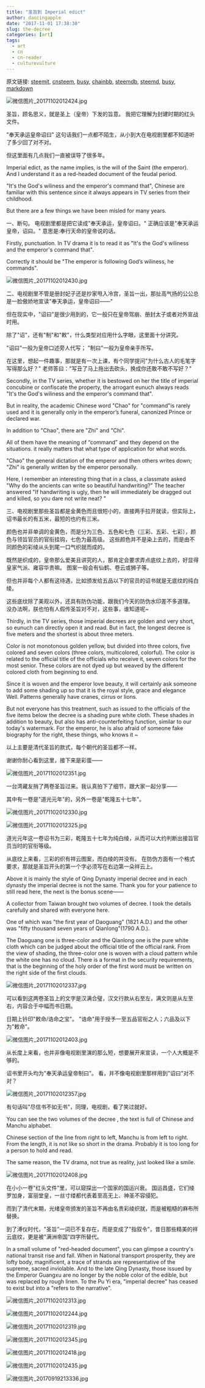 ```yaml
---
title: "圣旨到 Imperial edict"
author: dancingapple
date: "2017-11-01 17:38:30"
slug: the-decree
categories: [art]
tags: 
  - art
  - cn
  - cn-reader
  - culturevulture
---
```


原文链接: [steemit](https://steemit.com), [cnsteem](https://cnsteem.com), [busy](https://busy.org), [chainbb](https://chainbb.com), [steemdb](https://steemdb.com), [steemd](https://steemd.com), [busy](https://busy.org), [markdown](https://raw.githubusercontent.com/pzhaonet/steem_dancingapple/master/content/post/the-decree.md)

![微信图片_20171102012424.jpg](https://steemitimages.com/DQmXJr4DKs6LZF5m6UP1g1WZ96UrVmXCa3FLgDAgser5Ujw/%E5%BE%AE%E4%BF%A1%E5%9B%BE%E7%89%87_20171102012424.jpg)

圣旨，顾名思义，就是圣上（皇帝）下发的旨意。
我把它理解为封建时期的红头文件。 

"奉天承运皇帝诏曰" 
这句话我们一点都不陌生，从小到大在电视剧里都不知道听了多少回了对不对。

 但这里面有几点我们一直被误导了很多年。

Imperial edict, as the name implies, is the will of the Saint (the emperor). 
And I understand it as a red-headed document of the feudal period. 

"It's the God's wiliness and the emperor's command that", Chinese are familiar with this sentence since it always appears in TV series from their childhood. 

But there are a few things we have been misled for many years.

一、断句。 
电视剧里都是把它读成"奉天承运，皇帝诏曰。" 
正确应该是"奉天承运皇帝，诏曰。"
意思是:奉行天命的皇帝说的话。

Firstly, punctuation.
 In TV drama it is to read it as "It's the God's wiliness and the emperor's command that". 

Correctly it should be "The emperor is following God’s wiliness, he commands". 

![微信图片_20171102012430.jpg](https://steemitimages.com/DQmbHsg52ikswWXDNKdtiHsxtUrwz57mPSffxQwKE88KaH5/%E5%BE%AE%E4%BF%A1%E5%9B%BE%E7%89%87_20171102012430.jpg)

二、电视剧里不管是册封妃子还是抄家甩入冷宫，圣旨一出，那扯高气扬的公公总是一脸傲娇地宣读"奉天承运，皇帝诏曰——" 

但在现实中，"诏曰"是很少用到的，它一般只在皇帝驾崩、册封太子或者对外宣战时用。

 除了"诏"，还有"制"和"敕"，什么类型对应用什么字眼，这里面十分讲究。

 "诏曰"一般为皇帝口述旁人代写；
 "制曰"一般为皇帝亲手所写。 

在这里，想起一件趣事，那就是有一次上课，有个同学提问"为什么古人的毛笔字写得那么好？" 
老师答曰："写丑了马上拖出去砍头，换成你还敢不敢不写好？"

Secondly, in the TV series, whether it is bestowed on her the title of imperial concubine or confiscate the property, the arrogant eunuch always reads "It's the God's wiliness and the emperor's command that". 

But in reality, the academic Chinese word "Chao" for "command"is rarely used and it is generally only in the emperor’s funeral, canonized Prince or declared war. 

In addition to "Chao", there are "Zhi" and "Chi".

 All of them have the meaning of “command” and they depend on the situations. it really matters that what type of application for what words. 

"Chao" the general dictation of the emperor and then others writes down;
 "Zhi" is generally written by the emperor personally. 

Here, I remember an interesting thing that in a class, a classmate asked "Why do the ancients can write so beautiful handwriting?" 
The teacher answered "If handwriting is ugly, then he will immediately be dragged out and killed, so you dare not write neat? "

三、电视剧里那些圣旨都是金黄色而且很短小的，直接两手拉开就读，但实际上，诏书最长的有五米，最短的也约有三米。

颜色也并非单调的金黄色，而是分为三色、五色和七色（三彩、五彩、七彩），颜色与领旨官员的官衔挂钩，七色为最高级。 
这些颜色并不是染上去的，而是由不同颜色的彩绫从头到尾一口气织就而成的。 

既然是织成的，皇帝那么爱美且讲究的人，那肯定会要求弄点底纹上去的，好显得皇家气派、雍容华贵嘛。 
图案一般会有仙鹤、卷云或狮子等。

 但也并非每个人都有这待遇，比如颁发给五品以下的官员的诏书就是无底纹的纯白绫。 

这些底纹除了美观以外，还具有防伪功能，跟我们今天的防伪水印差不多道理。 
没办法啊，朕也怕有人假传圣旨对不对，这些事，谁知道呢~

Thirdly, in the TV series, those imperial decrees are golden and very short, so eunuch can directly open it and read. 
But in fact, the longest decree is five meters and the shortest is about three meters. 

Color is not monotonous golden yellow, but divided into three colors, five colored and seven colors (three colors, multicolored, colorful). 
The color is related to the official title of the officials who receive it, seven colors for the most senior. 
These colors are not dyed up but weaved by the different colored cloth from beginning to end. 

Since it is woven and the emperor love beauty, it will certainly ask someone to add some shading up so that it is the royal style, grace and elegance Well. 
Patterns generally have cranes, cirrus or lions. 

But not everyone has this treatment, such as issued to the officials of the five items below the decree is a shading pure white cloth. 
These shades in addition to beauty, but also has anti-counterfeiting function, similar to our today's watermark.
 For the emperor, he is also afraid of someone fake biography for the right, these things, who knows it ~

以上主要是清代圣旨的款式，每个朝代的圣旨都不一样。 

谢谢你耐心看到这里，接下来是彩蛋—— 

![微信图片_20171102012351.jpg](https://steemitimages.com/DQmRvHzYDSSAYNWMd23ctW4TMpawU73XhQRZQoyKyGgxi9r/%E5%BE%AE%E4%BF%A1%E5%9B%BE%E7%89%87_20171102012351.jpg)

一台湾藏友捎了两卷圣旨过来。我认真拍下了细节，跟大家一起分享—— 

其中有一卷是"道光元年"的，另外一卷是"乾隆五十七年"。
 
![微信图片_20171102012330.jpg](https://steemitimages.com/DQmUiw4fMRv41aervAqLC9drbBkqy7id1WAhwGZr6aXpkGw/%E5%BE%AE%E4%BF%A1%E5%9B%BE%E7%89%87_20171102012330.jpg)

![微信图片_20171102012325.jpg](https://steemitimages.com/DQmeepDCSieeGQzaXjmiqMFXjYHhaAmD17mr7Z9qgrrDYh4/%E5%BE%AE%E4%BF%A1%E5%9B%BE%E7%89%87_20171102012325.jpg)

道光元年这一卷诏书为三彩，乾隆五十七年为纯白绫，从而可以大约判断出接旨官员当时的官衔等级。 

从底纹上来看，三彩的织有祥云图案，而白绫的并没有。
 在防伪方面有一个格式要求，那就是圣旨开头的第一个字必须写在右边第一朵祥云上。

Above it is mainly the style of Qing Dynasty imperial decree and in each dynasty the imperial decree is not the same. 
Thank you for your patience to still read here, the next is the bonus scene——

A collector from Taiwan brought two volumes of decree. 
I took the details carefully and shared with everyone here. 

One of which was "the first year of Daoguang" (1821 A.D.) and the other was "fifty thousand seven years of Qianlong"(1790 A.D.). 

The Daoguang one is three-color and the Qianlong one is the pure white cloth which can be judged about the official title of the official rank. 
From the view of shading, the three-color one is woven with a cloud pattern while the white one has no cloud. 
There is a format in the security requirements, that is the beginning of the holy order of the first word must be written on the right side of the first clouds.

![微信图片_20171102012337.jpg](https://steemitimages.com/DQmZMC65NrcdydFX7w8RKq6AJ69imUmYkaPWcrnxoZtMzQ1/%E5%BE%AE%E4%BF%A1%E5%9B%BE%E7%89%87_20171102012337.jpg)

可以看到这两卷圣旨上的文字是汉满合璧，汉文行款从右至左，满文则是从左至右，内容合于中幅而书日期。

日期上钤印"敕命/诰命之宝"。 
"诰命"用于授予一至五品官衔之人；六品及以下为"敕命"。

![微信图片_20171102012403.jpg](https://steemitimages.com/DQmVRcN1Es4w6M1424FqAwS8DZvB9AnQ6zfY26rq6waBtJg/%E5%BE%AE%E4%BF%A1%E5%9B%BE%E7%89%87_20171102012403.jpg)

从长度上来看，也并非像电视剧里演的那么短，想要展开来宣读，一个人大概是不够的。

诏书里开头均为"奉天承运皇帝制曰"。 看，并不像电视剧里那样用到"诏曰"对不对？ 

![微信图片_20171102012357.jpg](https://steemitimages.com/DQmZN2e5bpQHufaCQjqw5vcfbx5BLKhhQht8gm55mKbbYHN/%E5%BE%AE%E4%BF%A1%E5%9B%BE%E7%89%87_20171102012357.jpg)

有句话叫"尽信书不如无书"，同理，电视剧，看了笑过就好。 

You can see the two volumes of the decree , the text is full of Chinese and Manchu alphabet.

Chinese section of the line from right to left, Manchu is from left to right. 
From the length, it is not like so short in the drama. 
Probably it is too long for a person to hold and read. 

The same reason, the TV drama, not true as reality, just looked like a smile.

![微信图片_20171102012408.jpg](https://steemitimages.com/DQmYz1V7yiFv7YqPqrFejFTiuMLeaENjEa5JiMy9RpSZoRh/%E5%BE%AE%E4%BF%A1%E5%9B%BE%E7%89%87_20171102012408.jpg)

在小小一卷"红头文件"里，可以窥探出一个国家的国运兴衰。
国运昌盛，它们绫罗加身，富丽堂皇，一丝寸缕都代表着至高无上、神圣不容侵犯。 

而到了清代末期，光绪皇帝颁发的圣旨不再由名贵彩绫织就，而是被粗糙的麻布所替换。
 
到了溥仪时代，"圣旨"一词已不复存在，而是变成了"指叙令"，昔日那些精美的祥云底纹，更是被"满洲帝国"四字所替代。

In a small volume of "red-headed document", you can glimpse a country's national transit rise and fall. 
When in National transport prosperity, they are lofty body, magnificent, a trace of strands are representative of the supreme, sacred inviolable. 
And to the late Qing Dynasty, those  issued by the Emperor Guangxu are no longer by the noble color of the edible, but was replaced by rough linen. 
To the Pu Yi era, "imperial decree" has ceased to exist but into a "refers to the narrative".

![微信图片_20171102012313.jpg](https://steemitimages.com/DQmRgAsXj4zqiV45rC16cJpXHUkWBSBADoXSbomWky1A5zd/%E5%BE%AE%E4%BF%A1%E5%9B%BE%E7%89%87_20171102012313.jpg)

![微信图片_20171102012244.jpg](https://steemitimages.com/DQmTkwtAA7z2uu8aR6KXkwN49cRm8rdApTpuRbyrMNAz484/%E5%BE%AE%E4%BF%A1%E5%9B%BE%E7%89%87_20171102012244.jpg)

![微信图片_20171102012319.jpg](https://steemitimages.com/DQmXBrh5CLMCo7Y1TJ2sF1hYg2KhebGXPWfrayqQGQ1N6bg/%E5%BE%AE%E4%BF%A1%E5%9B%BE%E7%89%87_20171102012319.jpg)

![微信图片_20171102012345.jpg](https://steemitimages.com/DQmTPFaYhnNhyjrmkrs1aMsTyTQB2a2QrLHidW31sX1EkqY/%E5%BE%AE%E4%BF%A1%E5%9B%BE%E7%89%87_20171102012345.jpg)

![微信图片_20171102012418.jpg](https://steemitimages.com/DQmZ7wiaYfC9Pkx4pMkvmpFcBE6mzUPaHZxDeV62C2svKhF/%E5%BE%AE%E4%BF%A1%E5%9B%BE%E7%89%87_20171102012418.jpg)


![微信图片_20171102012435.jpg](https://steemitimages.com/DQmZQtZJYn1fmnCq87b9Uydwe9Qjv8pg9bCsegQPx1nq3ix/%E5%BE%AE%E4%BF%A1%E5%9B%BE%E7%89%87_20171102012435.jpg)

![微信图片_20170919213336.jpg](https://steemitimages.com/DQmYzCKupmqyouLKpQzcbihQ5L4uMSg14VXhFGbeARE2nFc/%E5%BE%AE%E4%BF%A1%E5%9B%BE%E7%89%87_20170919213336.jpg)
